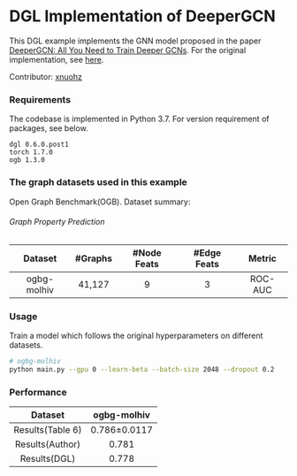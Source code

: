 # DGL Implementation of DeeperGCN

This DGL example implements the GNN model proposed in the paper [DeeperGCN: All You Need to Train Deeper GCNs](https://arxiv.org/abs/2006.07739). For the original implementation, see [here](https://github.com/lightaime/deep_gcns_torch).

Contributor: [xnuohz](https://github.com/xnuohz)

### Requirements
The codebase is implemented in Python 3.7. For version requirement of packages, see below.

```
dgl 0.6.0.post1
torch 1.7.0
ogb 1.3.0
```

### The graph datasets used in this example

Open Graph Benchmark(OGB). Dataset summary:

###### Graph Property Prediction

|   Dataset   | #Graphs | #Node Feats | #Edge Feats | Metric  |
| :---------: | :-----: | :---------: | :---------: | :-----: |
| ogbg-molhiv | 41,127  |      9      |      3      | ROC-AUC |

### Usage

Train a model which follows the original hyperparameters on different datasets.
```bash
# ogbg-molhiv
python main.py --gpu 0 --learn-beta --batch-size 2048 --dropout 0.2
```

### Performance

|     Dataset      | ogbg-molhiv  |
| :--------------: | :----------: |
| Results(Table 6) | 0.786±0.0117 |
| Results(Author)  |    0.781     |
|   Results(DGL)   |    0.778     |
